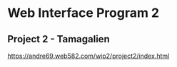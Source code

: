 # Web Interface Program 2

## Project 2 - Tamagalien
https://andre69.web582.com/wip2/project2/index.html
